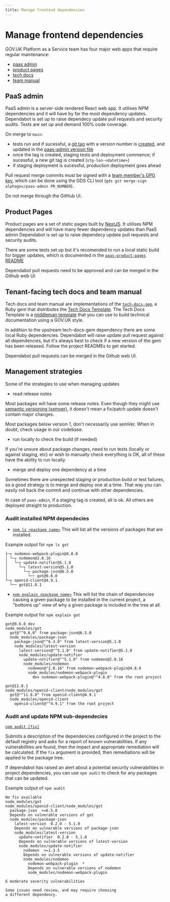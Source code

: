 ```yaml
---
title: Manage frontend dependencies
---
```


# Manage frontend dependencies

GOV.UK Platform as a Service team has four major web apps that require regular maintenance:

- [paas admin](https://github.com/alphagov/paas-admin)
- [product pages](https://github.com/alphagov/paas-product-pages)
- [tech docs](https://github.com/alphagov/paas-tech-docs)
- [team manual](https://github.com/alphagov/paas-team-manual)

## PaaS admin
PaaS admin is a server-side rendered React web app. It utilises NPM dependencies and it will have by far the most dependency updates.
Dependabot is set up to raise dependecy update pull requests and security audits. Tests are set up and demand 100% code coverage.

On merge to `main`:

 - tests run and if sucessful, a [git tag](https://git-scm.com/book/en/v2/Git-Basics-Tagging) with a version number is [created](https://concourse.build.ci.cloudpipeline.digital/teams/main/pipelines/paas-admin/jobs/tag-releases), and updated in the [paas-admin version file](https://github.com/alphagov/paas-admin/blob/main/version)
 - once the tag is created, staging tests and deployment commence; if sucessful, a new git tag is created (`stg-lon-<datetime>`)
 - if staging deployment is sucessful, production deployment goes ahead

Pull request merge commits must be signed with a [team member's GPG key](https://github.com/alphagov/paas-cf/blob/main/concourse/vars-files/gpg-keys.yml), which can be done using the GDS CLI tool (`gds git merge-sign alphagov/paas-admin PR_NUMBER`). 

Do not merge through the GitHub UI.

## Product Pages

Product pages are a set of static pages built by [NextJS](https://nextjs.org/). It utilises NPM dependencies and will have many fewer dependency updates than PaaS admin
Dependabot is set up to raise dependecy update pull requests and security audits. 

There are some tests set up but it's recomended to run a local static build for bigger updates,
which is documented in the [`paas-product-pages` README](https://github.com/alphagov/paas-product-pages#review-static-build-production-build)

Dependabot pull requests need to be approved and can be merged in the Github web UI.

## Tenant-facing tech docs and team manual

Tech docs and team manual are implementations of the [`tech-docs-gem`](https://github.com/alphagov/tech-docs-gem), a Ruby gem that distributes the [Tech Docs Template](https://github.com/alphagov/tech-docs-template). The Tech Docs Template is a [middleman template](https://middlemanapp.com/advanced/project_templates/) that you can use to build technical documentation using a GOV.UK style.

In addition to the upstream tech-docs-gem dependency there are some local Ruby dependencies. Dependabot will raise update pull request against all dependencies, but it's always best to check if a new version of the gem has been released. Follow the project READMEs to get started.

Dependabot pull requests can be merged in the Github web UI.


## Management strategies
Some of the strategies to use when managing updates

- read release notes

Most packages will have some release notes. Even though they might use [semantic versioning (semver)](https://semver.org/), it doesn't mean a fix/patch update doesn't contain major changes.

Most packages below version 1, don't necessarily use semVer. When in doubt, check usage in our codebase.

- run locally to check the build (if needed)

If you're unsure about package changes, need to run tests (locally or against staging, etc) or wish to manually check everything is OK, all of these have the ability to run locally.

- merge and deploy one dependency at a time

Sometimes there are unexpected staging or production build or test failures, so a good strategy is to merge and deploy one at a time. That way you can easily roll back the commit and continue with other dependencies.

In case of `paas-admin`, if a staging tag is created, all is ok. All others are deployed straight to production.


### Audit installed NPM dependecies

- [`npm ls <package name>`](https://docs.npmjs.com/cli/v7/commands/npm-ls)
This will list all the versions of packages that are installed. 

Example output for `npm ls got`

```
├─┬ nodemon-webpack-plugin@4.8.0
│ └─┬ nodemon@2.0.16
│   └─┬ update-notifier@5.1.0
│     └─┬ latest-version@5.1.0
│       └─┬ package-json@6.5.0
│         └── got@9.6.0
└─┬ openid-client@4.9.1
  └── got@11.8.1
```

- [`npm explain <package name>`](https://docs.npmjs.com/cli/v8/commands/npm-explain)
This will list the chain of dependencies causing a given package to be installed in the current project, a "bottoms up" view of why a given package is included in the tree at all.

Example output for `npm explain got`

```
got@9.6.0 dev
node_modules/got
  got@"^9.6.0" from package-json@6.5.0
  node_modules/package-json
    package-json@"^6.3.0" from latest-version@5.1.0
    node_modules/latest-version
      latest-version@"^5.1.0" from update-notifier@5.1.0
      node_modules/update-notifier
        update-notifier@"^5.1.0" from nodemon@2.0.16
        node_modules/nodemon
          nodemon@"2.0.16" from nodemon-webpack-plugin@4.8.0
          node_modules/nodemon-webpack-plugin
            dev nodemon-webpack-plugin@"^4.8.0" from the root project

got@11.8.1
node_modules/openid-client/node_modules/got
  got@"^11.8.0" from openid-client@4.9.1
  node_modules/openid-client
    openid-client@"^4.9.1" from the root project
```

### Audit and update NPM sub-dependecies


[`npm audit [fix]`](https://docs.npmjs.com/cli/v8/commands/npm-audit)

Submits a description of the dependencies configured in the project to the default registry and asks for a report of known vulnerabilities. 
If any vulnerabilities are found, then the impact and appropriate remediation will be calculated. 
If the `fix` argument is provided, then remediations will be applied to the package tree.

If dependabot has raised an alert about a potential security vulnerabilities in project dependencies, you can use `npm audit` to check for any packages that can be updated.

Example output of `npm audit`

```
No fix available
node_modules/got
node_modules/openid-client/node_modules/got
  package-json  <=6.5.0
  Depends on vulnerable versions of got
  node_modules/package-json
    latest-version  0.2.0 - 5.1.0
    Depends on vulnerable versions of package-json
    node_modules/latest-version
      update-notifier  0.2.0 - 5.1.0
      Depends on vulnerable versions of latest-version
      node_modules/update-notifier
        nodemon  >=1.3.5
        Depends on vulnerable versions of update-notifier
        node_modules/nodemon
          nodemon-webpack-plugin  *
          Depends on vulnerable versions of nodemon
          node_modules/nodemon-webpack-plugin

6 moderate severity vulnerabilities

Some issues need review, and may require choosing
a different dependency.
```
